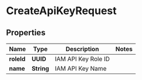

# CreateApiKeyRequest


## Properties

| Name | Type | Description | Notes |
|------------ | ------------- | ------------- | -------------|
|**roleId** | **UUID** | IAM API Key Role ID |  |
|**name** | **String** | IAM API Key Name |  |



